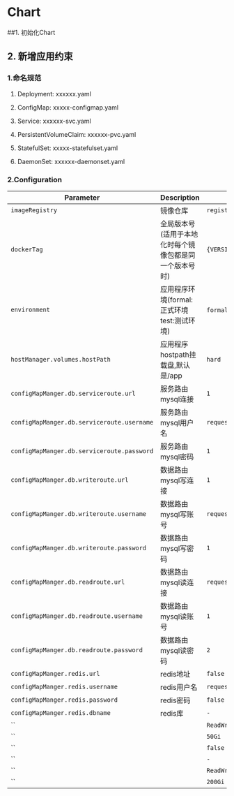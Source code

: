 # Chart



##1. 初始化Chart





## 2. 新增应用约束

### 1.命名规范	


1. Deployment:    xxxxxx.yaml

1. ConfigMap:  xxxxx-configmap.yaml

1. Service: xxxxxx-svc.yaml

1. PersistentVolumeClaim: xxxxxx-pvc.yaml

1. StatefulSet: xxxxx-statefulset.yaml

1. DaemonSet: xxxxxx-daemonset.yaml

###     2.Configuration

| Parameter                                         | Description                                                                        | Default                                                          |
| ------------------------------------------------- | -------------------------------                                                    | ---------------------------------------------------------------- |
| `imageRegistry`                                           | 镜像仓库   | `registry.cn-chengdu.aliyuncs.com/517la_product2`                                       |
| `dockerTag`                                 | 全局版本号(适用于本地化时每个镜像包都是同一个版本号时)                                                         | `{VERSION}`                                                   |
| `environment`                                   | 应用程序环境(formal:正式环境 test:测试环境)                                              | `formal:正式环境 test:测试环境`                                                      |
| `hostManager.volumes.hostPath`                                    | 应用程序hostpath挂载盘,默认是/app                                                | `hard`                                                           |
| `configMapManger.db.serviceroute.url`                   | 服务路由mysql连接  | `1`                                                              |
| `configMapManger.db.serviceroute.username`                         |服务路由mysql用户名   | `requests:memory=256Mi,cpu=10m,limits:memory=2048Mi,cpu=1000m`   |
| `configMapManger.db.serviceroute.password`                          |服务路由mysql密码   | `1`                                                              |
| `configMapManger.db.writeroute.url`                   | 数据路由mysql写连接  | `1`                                                              |
| `configMapManger.db.writeroute.username`                         |  数据路由mysql写账号  | `requests:memory=256Mi,cpu=10m,limits:memory=2048Mi,cpu=1000m`   |
| `configMapManger.db.writeroute.password`            |数据路由mysql写密码   | `1`                                                              |
| `configMapManger.db.readroute.url`                  | 数据路由mysql读连接  | `requests:memory=256Mi,cpu=10m,limits:memory=2048Mi,cpu=1000m`   |
| `configMapManger.db.readroute.username`                | 数据路由mysql读账号  | `1`                                                              |
| `configMapManger.db.readroute.password`                       |数据路由mysql读密码   | `2`                                                              |
| `configMapManger.redis.url`                 |redis地址   | `false`                                                          |
| `configMapManger.redis.username`                      | redis用户名  | `requests:memory=2048Mi,cpu=1000m,limits:memory=2048Mi,cpu=1000m`|
| `configMapManger.redis.password`                    |redis密码   | `false`                                                          | 
| `configMapManger.redis.dbname`               | redis库  | `-`                                                              |
| ``                 |   | `ReadWriteOnce`                                                  |
| ``                       |   | `50Gi`                                                           |
| ``                    |   | `false`                                                          | 
| ``               |   | `-`                                                              |
| ``                 |   | `ReadWriteOnce`                                                  |
| ``                       |   | `200Gi`                                                          |





